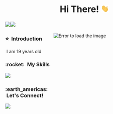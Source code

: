 <div align="center">
  <h1> Hi There! <img src="https://github.com/LeonardoYz/LeonardoYz/blob/main/assets/Hi.gif" width="25"></h1>
</div>

<!--The gif of cat and link github-->
<h3> <img src="https://emoji.gg/assets/emoji/7279-vibecat.gif" width="24"/><img src="https://readme-typing-svg.herokuapp.com/?color=EADDCA&height=18&width=300&vCenter=true&lines=Lanang+Gading+Pasa;Junior+Web+Dev" /> </h3>

<!--There is the image than is in side right-->
<img boder="2px" src="image/avkvkzbem.png" min-width="400px" max-width="400px" width="350px" height="300px" align="right" alt="Error to load the image">


<!--Introduction-->
<div align="left">
  <h3> ⭐ &nbsp;Introduction </h3>
  <p>&nbsp;I am 19 years old</p>
</div>

<!--The skills-->
<div align="left">
  <h3> :rocket: &nbsp;My Skills </h3>
  <img src="https://img.shields.io/badge/HTML5-E34F26?style=for-the-badge&logo=html5&logoColor=white" />
  <!-- <img src="https://img.shields.io/badge/CSS3-1572B6?style=for-the-badge&logo=css3&logoColor=white" />
  <img src="https://img.shields.io/badge/JavaScript-323330?style=for-the-badge&logo=javascript&logoColor=F7DF1E" />
  <img src="https://img.shields.io/badge/Python-14354C?style=for-the-badge&logo=python&logoColor=white" />
  <img src="https://img.shields.io/badge/php-%23777BB4.svg?style=for-the-badge&logo=php&logoColor=white"/>
  <img src="https://img.shields.io/badge/vuejs-%2335495e.svg?style=for-the-badge&logo=vuedotjs&logoColor=%234FC08D"/>
  <img src="https://img.shields.io/badge/MySQL-00000F?style=for-the-badge&logo=mysql&logoColor=white"/>
  <img src="https://img.shields.io/badge/Laravel-FF2D20?style=for-the-badge&logo=laravel&logoColor=white"/> -->
  

</div>

<!--Connect-->
<div align="leftt"> 
  <h3> :earth_americas: &nbsp;Let's Connect! </h3> 
  <a href="mailto:lananggading.pasa@gmail.com" target="_blank"><img src="https://img.shields.io/badge/Gmail-D14836?style=for-the-badge&logo=gmail&logoColor=white" target="_blank"></a>
  <!-- <a href="https://www.instagram.com/pszaaaa" target="_blank"><img src="https://img.shields.io/badge/Instagram-E4405F?style=for-the-badge&logo=instagram&logoColor=white" target="_blank"></a>
  <a href="https://www.x.com/divinefailuree" target="_blank"><img src="https://img.shields.io/badge/Twitter-1DA1F2?style=for-the-badge&logo=twitter&logoColor=white"></a> 
  <a href="https://open.spotify.com/user/31vvix4wxplknhfa5oyktye6b4qm?si=8a7533497f3243ce"> <img src="https://img.shields.io/badge/Spotify-1ED760?&style=for-the-badge&logo=spotify&logoColor=white"><a> -->
</div>
<br>

  <!-- <a href="" target="_blank"><img src="https://img.shields.io/badge/Discord-7289DA?style=for-the-badge&logo=discord&logoColor=white"></a> -->
